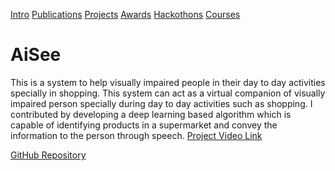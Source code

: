 [Intro](README.md)  [Publications](Publications.md)  [Projects](Projects.md)  [Awards](Achievements.md)  [Hackothons](Hackothons.md)  [Courses](Courses.md)
# AiSee

This is a system to help visually impaired people in their day to day activities specially in shopping. This system can act as a virtual companion of visually impaired person specially during day to day activities such as shopping.
 I contributed by developing a deep learning based algorithm which is capable of identifying  products in a supermarket and convey the information to the person through speech.  [Project Video Link](https://www.youtube.com/watch?v=y69RHEvX8gA)
 
 [GitHub Repository](https://github.com/Mevan1996/AiSeeTFLite)
